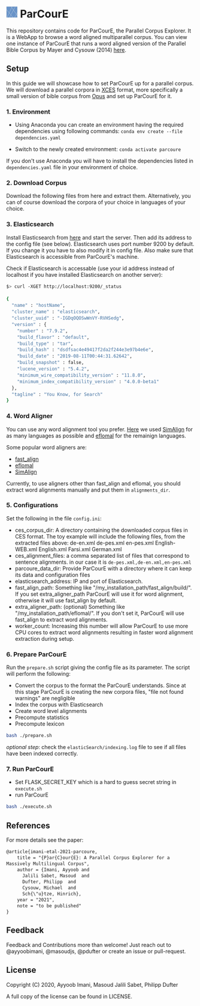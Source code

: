 <img src="static/favicon.png" alt="logo" width="30"/> ParCourE
=====

This repository contains code for ParCourE, the Parallel Corpus Explorer. It is a WebApp to browse a word aligned multiparallel corpus.
You can view one instance of ParCourE that runs a word aligned version of the Parallel Bible Corpus by Mayer and Cysouw (2014) [here](http://parcoure.cis.lmu.de/).


## Setup
In this guide we will showcase how to set ParCourE up for a parallel corpus. We will download a parallel corpora in [XCES](https://en.wikipedia.org/wiki/XCES#:~:text=XCES%20is%20an%20XML%20based,corpora%2C%20parallel%20corpora%20and%20other.) format, more specifically a small version of bible corpus from [Opus](https://opus.nlpl.eu/) and set up ParCourE for it. 

### 1. Environment

- Using Anaconda you can create an environment having the required dependencies using following commands:
`conda env create --file dependencies.yaml`

- Switch to the newly created environment:
`conda activate parcoure`

If you don't use Anaconda you will have to install the dependencies listed in `dependencies.yaml` file in your environment of choice.

### 2. Download Corpus

<!-- TODO which files? -->
Download the following files from here and extract them. Alternatively, you can of course download the corpora of your choice in languages of your choice.

### 3. Elasticsearch

<!-- TODO is setting Elasticsearch up so straight forward? -->
Install Elasticsearch from [here](https://www.elastic.co/guide/en/elasticsearch/reference/current/install-elasticsearch.html) and start the server. Then add
its address to the config file (see below). Elasticsearch uses port number 9200 by default. If you change it you have to also modify it
in config file. Also make sure that Elasticsearch is accessible from ParCourE's machine.

Check if Elasticsearch is accessable (use your id address instead of localhost if you have installed Elasticsearch on another server): 

```bash
$> curl -XGET http://localhost:9200/_status

{
  "name" : "hostName",
  "cluster_name" : "elasticsearch",
  "cluster_uuid" : "-IGDqOQOSwWnVY-RVHSedg",
  "version" : {
    "number" : "7.9.2",
    "build_flavor" : "default",
    "build_type" : "tar",
    "build_hash" : "dsdfsac4e49417f2da2f244e3e97b4e6e",
    "build_date" : "2019-08-11T00:44:31.62642",
    "build_snapshot" : false,
    "lucene_version" : "5.4.2",
    "minimum_wire_compatibility_version" : "11.8.0",
    "minimum_index_compatibility_version" : "4.0.0-beta1"
  },
  "tagline" : "You Know, for Search"
}

```

### 4. Word Aligner

You can use any word alignment tool you prefer. [Here](http://parcoure.cis.lmu.de/) we used [SimAlign](https://github.com/cisnlp/simalign) for as many languages as possible and [eflomal](https://github.com/robertostling/eflomal) for the remainign languages. 

Some popular word aligners are: 
- [fast_align](https://github.com/clab/fast_align)
- [eflomal](https://github.com/robertostling/eflomal)
- [SimAlign](https://github.com/cisnlp/simalign) 

Currently, to use aligners other than fast_align and eflomal, you should extract word alignments manually 
and put them in `alignments_dir`. 

### 5. Configurations

Set the following in the file `config.ini`: 
 - ces_corpus_dir: A directory containing the downloaded corpus files in CES format. The toy example will include the following files, from the extracted files above: 
    de-en.xml
    de-pes.xml
    en-pes.xml
    English-WEB.xml
    English.xml
    Farsi.xml
    German.xml
 - ces_alignment_files: a comma separated list of files that correspond to sentence alignments. in our case it is `de-pes.xml,de-en.xml,en-pes.xml`
 - parcoure_data_dir: Provide ParCourE with a directory  where it can keep its data and configuration files
 - elasticsearch_address: IP and port of Elasticsearch.
 - fast_align_path: Something like "/my_installation_path/fast_align/build/". If you set extra_aligner_path ParCourE will use it for word alignment, otherwise it will use fast_align by default.
 - extra_aligner_path: (optional) Something like "/my_installation_path/eflomal/". If you don't set it, ParCourE will use fast_align to extract word alignments.  <!-- TODO why does it use fast_align and not eflomal by default? -->
 - worker_count: Increasing this number will allow ParCourE to use more CPU cores to extract word alignments resulting in faster word alignment extraction during setup.


### 6. Prepare ParCourE
Run the `prepare.sh` script giving the config file as its parameter. The script will perform the following:
- Convert the corpus to the format the ParCourE understands. Since at this stage ParCourE is creating the new corpora files, "file not found warnings" are negligible
- Index the corpus with Elasticsearch
- Create word level alignments
- Precompute statistics
- Precompute lexicon

```bash
bash ./prepare.sh
```

*optional step*: check the `elasticSearch/indexing.log` file to see if all files have been indexed correctly.

### 7. Run ParCourE
- Set FLASK_SECRET_KEY which is a hard to guess secret string in `execute.sh`
- run ParCourE
```bash
bash ./execute.sh
```


## References
For more details see the paper: 
```
@article{imani-etal-2021-parcoure,
    title = "{P}ar{C}our{E}: A Parallel Corpus Explorer for a Massively Multilingual Corpus",
    author = {Imani, Ayyoob and 
      Jalili Sabet, Masoud  and
      Dufter, Philipp  and
      Cysouw, Michael  and
      Sch{\"u}tze, Hinrich},
    year = "2021",
    note = "to be published"
}
```


## Feedback
Feedback and Contributions more than welcome! Just reach out to @ayyoobimani, @masoudjs, @pdufter or create an issue or pull-request.


<!--
---------------
## FAQ
-->



## License
Copyright (C) 2020, Ayyoob Imani, Masoud Jalili Sabet, Philipp Dufter

A full copy of the license can be found in LICENSE.

